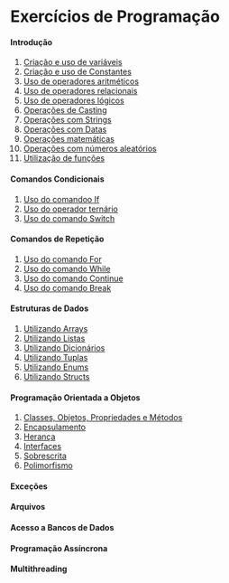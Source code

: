 # Exercícios de Programação

#### Introdução

1. [Criação e uso de variáveis](01_introducao/variaveis.md)
1. [Criação e uso de Constantes](01_introducao/constantes.md)
1. [Uso de operadores aritméticos](01_introducao/operadores_aritmeticos.md)
1. [Uso de operadores relacionais](01_introducao/operadores_relacionais.md)
1. [Uso de operadores lógicos](01_introducao/operadores_logicos.md)
1. [Operações de Casting](01_introducao/casting.md)
1. [Operações com Strings](01_introducao/string.md)
1. [Operações com Datas](01_introducao/datas.md)
1. [Operações matemáticas](01_introducao/math.md)
1. [Operações com números aleatórios](01_introducao/aleatorios.md)
1. [Utilização de funções](01_introducao/funcoes.md)

<!-- 
- Específicos para VB.net:
    - [Tipos de dados](01_introducao/vbnet/tipos_de_dados.md)
    - [Operadores](01_introducao/vbnet/operadores.md)
    - [Casting](01_introducao/vbnet/casting.md)
    - [Strings](01_introducao/vbnet/strings.md)
    - [Datas](01_introducao/vbnet/datas.md) 
-->

#### Comandos Condicionais

1. [Uso do comandoo If](02_comandos_condicionais/if.md)
1. [Uso do operador ternário](02_comandos_condicionais/oper_ternario.md)
1. [Uso do comando Switch](02_comandos_condicionais/switch.md)

<!-- 
- Específicos para VB.net:
    - [If... Else](02_comandos_condicionais/vbnet/if_else.md)
    - [Select... Case](02_comandos_condicionais/vbnet/switch.md) 
-->

#### Comandos de Repetição

1. [Uso do comando For](03_comandos_repeticao/for.md)
1. [Uso do comando While](03_comandos_repeticao/while.md)
1. [Uso do comando Continue](03_comandos_repeticao/continue.md)
1. [Uso do comando Break](03_comandos_repeticao/break.md)

<!-- 
- Específicos para VB.net:
    - [For](03_comandos_repeticao/vbnet/for.md)
    - [While](03_comandos_repeticao/vbnet/while.md)
    - [Exit](03_comandos_repeticao/vbnet/exit.md) 
-->

#### Estruturas de Dados

1. [Utilizando Arrays](04_estruturas_de_dados/arrays.md)
1. [Utilizando Listas](04_estruturas_de_dados/listas.md)
1. [Utilizando Dicionários](04_estruturas_de_dados/dicionario.md)
1. [Utilizando Tuplas](04_estruturas_de_dados/tupla.md)
1. [Utilizando Enums](04_estruturas_de_dados/enum.md)
1. [Utilizando Structs](04_estruturas_de_dados/struct.md)

<!-- 
- Específicos para VB.net:
    - [Arrays](04_estruturas_de_dados/vbnet/arrays.md)
    - [Listas](04_estruturas_de_dados/vbnet/listas.md)
    - [Dicionários](04_estruturas_de_dados/vbnet/dicionario.md)
    - [Tuplas](04_estruturas_de_dados/vbnet/tupla.md)
    - [Enums](04_estruturas_de_dados/vbnet/enum.md)
    - [Structs](04_estruturas_de_dados/vbnet/struct.md)
 -->

#### Programação Orientada a Objetos

1. [Classes, Objetos, Propriedades e Métodos](05_poo/classes-objetos.md)
1. [Encapsulamento](05_poo/encapsulamento.md)
1. [Herança](05_poo/heranca.md)
1. [Interfaces](05_poo/interfaces.md)
1. [Sobrescrita](05_poo/sobrescrita.md)
1. [Polimorfismo](05_poo/polimorfismo.md)

#### Exceções

<!-- 
1. Tratamento de Exceções com Try-Catch
1. Uso do Finally
1. Lançamento de Exceções com Throw
1. Criando Exceções Personalizadas 
-->

#### Arquivos

<!-- 
1. Leitura de Arquivos de Texto
1. Escrita em Arquivos de Texto
1. Manipulação de Arquivos Binários
1. Uso de Streams
1. Leitura e Escrita em CSV
1. Serialização e Desserialização de Objetos 
-->

#### Acesso a Bancos de Dados

<!-- 
1. Conexão com Banco de Dados
1. Execução de Consultas SQL (SELECT)
1. Inserção de Dados (INSERT)
1. Atualização e Remoção de Registros (UPDATE e DELETE)
1. Uso de Stored Procedures
1. Uso de DataReader, DataSet e DataAdapter
1. Transações e Controle de Consistência 
-->

#### Programação Assíncrona

<!-- 
1. Introdução ao Conceito de Assincronicidade
1. Uso de Async e Await
1. Execução de Tarefas em Background
1. Trabalhando com Promises ou Futures
1. Sincronização com Locks e Semáforos
-->

#### Multithreading

<!-- 
1. Criação e Gerenciamento de Threads
1. Problemas com Condições de Corrida
1. Uso de Mutex e Semaphore
1. Thread Pools e Execução Paralela
1. Deadlocks e Como Evitá-los 
-->